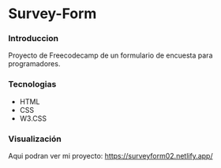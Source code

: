 # Survey-Form

### Introduccion

Proyecto de Freecodecamp de un formulario de encuesta para programadores.

### Tecnologias

<ul>
<li>
  HTML
</li>
 <li>
  CSS
</li>
  <li>
  W3.CSS
</li>
</ul>

### Visualización

Aqui podran ver mi proyecto: https://surveyform02.netlify.app/
